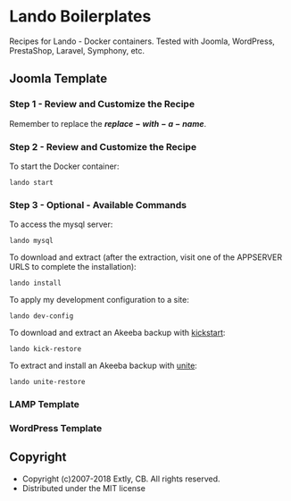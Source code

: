 
# Lando Boilerplates

Recipes for Lando - Docker containers. Tested with Joomla, WordPress, PrestaShop, Laravel, Symphony, etc.

## Joomla Template

### Step 1 - Review and Customize the Recipe

Remember to replace the **$replace-with-a-name$**.

### Step 2 - Review and Customize the Recipe

To start the Docker container:

    lando start

### Step 3 - Optional - Available Commands

To access the mysql server:

    lando mysql

To download and extract (after the extraction, visit one of the APPSERVER URLS to complete the installation):

    lando install

To apply my development configuration to a site:

    lando dev-config

To download and extract an Akeeba backup with [kickstart](https://www.akeebabackup.com/products/akeeba-kickstart.html):

    lando kick-restore

To extract and install an Akeeba backup with [unite](https://www.akeebabackup.com/products/akeeba-unite.html):

    lando unite-restore

### LAMP Template

### WordPress Template


## Copyright

- Copyright (c)2007-2018 Extly, CB. All rights reserved.
- Distributed under the MIT license
